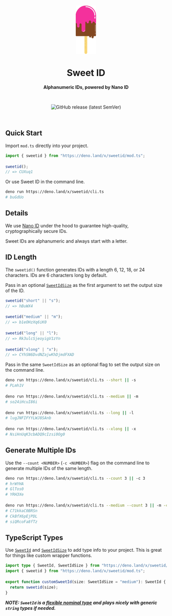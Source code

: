 <p align="center">
  <img src="assets/readme/logo.png" alt="Logo" height="150" width="auto" />
</p>

<h1 align="center">Sweet ID</h1>

<p align="center">
  <b>Alphanumeric IDs, powered by Nano ID</b>
</p>

<br />

<p align="center">
  <img alt="GitHub release (latest SemVer)" src="https://img.shields.io/github/v/release/Appsweet-co/sweetid?sort=semver&style=for-the-badge">
</p>

<br />

## Quick Start

Import `mod.ts` directly into your project.

```ts
import { sweetid } from "https://deno.land/x/sweetid/mod.ts";

sweetid();
// => CUXuq1
```

Or use Sweet ID in the command line.

```zsh
deno run https://deno.land/x/sweetid/cli.ts
# buGdUo
```

## Details

We use [Nano ID](https://github.com/ai/nanoid) under the hood to guarantee
high-quality, cryptographically secure IDs.

Sweet IDs are alphanumeric and always start with a letter.

## ID Length

The `sweetid()` function generates IDs with a length 6, 12, 18, or 24
characters. IDs are 6 characters long by default.

Pass in an optional [`SweetIdSize`](./src/const.ts) as the first argument to set
the output size of the ID.

```ts
sweetid("short" || "s");
// => hBuWX4

sweetid("medium" || "m");
// => b1eOHzXq6iK0

sweetid("long" || "l");
// => Rk3ulcSjeoyigV1zYn

sweetid("xlong" | "x");
// => CYhSN6DvdNZajwKhDjmdFXAD
```

Pass in the same `SweetIdSize` as an optional flag to set the output size on the
command line.

```zsh
deno run https://deno.land/x/sweetid/cli.ts --short || -s
# PLmh1V

deno run https://deno.land/x/sweetid/cli.ts --medium || -m
# so24iHcuI86i

deno run https://deno.land/x/sweetid/cli.ts --long || -l
# lugJNFIFYYLWJ8SAnb

deno run https://deno.land/x/sweetid/cli.ts --xlong || -x
# NsiHnUqK3cbADQ9cIzsi0Og0
```

## Generate Multiple IDs

Use the `--count <NUMBER>` (`-c <NUMBER>`) flag on the command line to generate
multiple IDs of the same length.

```zsh
deno run https://deno.land/x/sweetid/cli.ts --count 3 || -c 3
# hrWYHA
# GlTos0
# YRH3Xe

deno run https://deno.land/x/sweetid/cli.ts --medium --count 3 || -m -c 3
# C71kkaC0BRSn
# CkBfX6pEjPDL
# siQRcoFa8fTz
```

## TypeScript Types

Use [`SweetId`](src/const.ts) and [`SweetIdSize`](src/const.ts) to add type info
to your project. This is great for things like custom wrapper functions.

```ts
import type { SweetId, SweetIdSize } from "https://deno.land/x/sweetid/mod.ts";
import { sweetid } from "https://deno.land/x/sweetid/mod.ts";

export function customSweetId(size: SweetIdSize = "medium"): SweetId {
  return sweetid(size);
}
```

_**NOTE: `SweetId` is a
[flexible nominal type](https://spin.atomicobject.com/2018/01/15/typescript-flexible-nominal-typing/)
and plays nicely with generic `string` types if needed.**_
